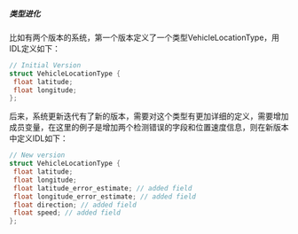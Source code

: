 ##### 类型进化

比如有两个版本的系统，第一个版本定义了一个类型VehicleLocationType，用IDL定义如下：

```c++
// Initial Version
struct VehicleLocationType {
 float latitude;
 float longitude;
};
```

后来，系统更新迭代有了新的版本，需要对这个类型有更加详细的定义，需要增加成员变量，在这里的例子是增加两个检测错误的字段和位置速度信息，则在新版本中定义IDL如下：

```c++
// New version
struct VehicleLocationType {
 float latitude;
 float longitude;
 float latitude_error_estimate; // added field
 float longitude_error_estimate; // added field
 float direction; // added field
 float speed; // added field
};
```

